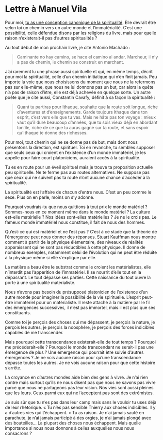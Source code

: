 # Lettre à Manuel Vila

Pour moi, [tu as une conception canonique de la spiritualité](https://tcrouzet.com/2008/08/19/autoregulation-vs-auto-organisation/#comment-60117). Elle devrait être selon toi un chemin vers un autre monde et l’immatérialité. C’est une possibilité, celle défendue disons par les religions du livre, mais pour quelle raison n’existerait-il pas d’autres spiritualités ?

Au tout début de mon prochain livre, je cite Antonio Machado :

> Caminante no hay camino, se hace el camino al andar. Marcheur, il n’y a pas de chemin, le chemin se construit en marchant.

J’ai rarement lu une phrase aussi spirituelle et qui, en même temps, décrit pour moi la spiritualité, celle d’un chemin initiatique qui n’en finit jamais. Peu importe la voie que nous choisissons du moment que nous ne la refermons pas sur elle-même, que nous ne lui donnons pas un but, car alors la quête n’a pas de raison d’être, elle est déjà achevée en quelque sorte. Un autre poète que je cite aussi, Constantin Cavafy, définit à sa façon la spiritualité :

> Quant tu partiras pour Ithaque, souhaite que la route soit longue, riche d’aventures et d’enseignements. Garde toujours Ithaque dans ton esprit, c’est vers elle que tu vas. Mais ne hâte pas ton voyage : mieux vaut qu’il dure beaucoup d’années, que tu sois vieux déjà en abordant ton île, riche de ce que tu auras gagné sur ta route, et sans espoir qu’Ithaque te donne des richesses.

Pour moi, tout chemin qui ne se donne pas de but, mais dont nous présentons la direction, est spirituel. Toi en revanche, tu sembles supposer que seuls ceux qui croient en l’existence d’un monde immatériel, je les appelle pour faire court platoniciens, auraient accès à la spiritualité.

Tu es en route pour un éveil spirituel mais je trouve ta proposition actuelle peu spirituelle. Ne te ferme pas aux routes alternatives. Ne suppose pas que ceux qui ne suivent pas ta route n’ont aucune chance d’accéder à la spiritualité.

La spiritualité est l’affaire de chacun d’entre nous. C’est un peu comme le sexe. Plus on en parle, moins on s’y adonne.

Pourquoi voudrais-tu que nous quittions à tout prix le monde matériel ? Sommes-nous en ce moment même dans le monde matériel ? La culture est-elle matérielle ? Nos idées sont-elles matérielles ? Je ne le crois pas. Le fameux monde immatériel nous constitue, il fait de nous des hommes.

Qu’est-ce qui est matériel et ne l’est pas ? C’est à ce stade que la théorie de l’émergence peut nous donner des réponses. [Stuart Kauffman](http://www.amazon.fr/Reinventing-Sacred-Science-Reason-Religion/dp/0465003001/) nous montre comment à partir de la physique élémentaire, des niveaux de réalités apparaissent qui ne sont pas réductibles à cette physique. Il donne de nombreux exemples, notamment celui de l’évolution qui ne peut être réduite à la physique même si elle s’explique par elle.

La matière a beau être le substrat comme le croient les matérialistes, elle n’interdit pas l’apparition de l’immatériel. Il se nourrit d’elle tout en la dépassant. Le tout dépasse ses parties. Cette naissance du tout ouvre la porte à une spiritualité matérialiste.

Nous n’avons pas besoin du présupposé platonicien de l’existence d’un autre monde pour imaginer la possibilité de la vie spirituelle. L’esprit peut-être immatériel pour un matérialiste. Il reste attaché à la matière par le fil des émergences successives, il n’est pas immortel, mais il est plus que ses constituants.

Comme toi je perçois des choses qui me dépassent, je perçois la nature, je perçois les autres, je perçois la noosphère, je perçois des forces indicibles capables de me transcender.

Mais pourquoi cette transcendance existerait-elle de tout temps ? Pourquoi me précéderait-elle ? Pourquoi le monde transcendant ne serait-il pas une émergence de plus ? Une émergence qui pourrait être suivie d’autres émergences ? Je ne vois aucune raison pour qu’une transcendance dépasse toutes les autres. Je ne vois aucune raison pour que cette histoire s’arrête.

La croyance en d’autres mondes aide bien des gens à vivre. Je n’ai rien contre mais surtout qu’ils ne nous disent pas que nous ne savons pas vivre parce que nous ne partageons pas leur vision. Nos vies sont aussi pleines que les leurs. Ceux parmi eux qui ne l’acceptent pas sont des extrémistes.

Je suis sûr que tu n’es pas dans leur camp mais sans le vouloir tu uses déjà de leur rhétorique. « Tu n’es pas sensible Thierry aux choses indicibles. Il y a d’autres vies qui t’échappent. » Tu as raison. Je n’ai jamais sauté en parachute, je n’ai jamais participé à des orgies, je n’ai jamais plongé avec des bouteilles… La plupart des choses nous échappent. Mais quelle importance si nous nous donnons à celles auxquelles nous nous consacrons ?